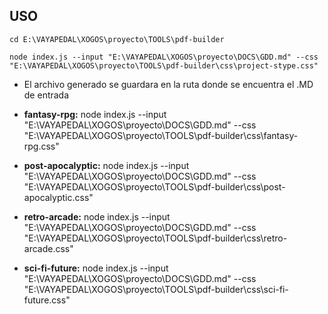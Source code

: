 ## USO

```
cd E:\VAYAPEDAL\XOGOS\proyecto\TOOLS\pdf-builder
```

```
node index.js --input "E:\VAYAPEDAL\XOGOS\proyecto\DOCS\GDD.md" --css "E:\VAYAPEDAL\XOGOS\proyecto\TOOLS\pdf-builder\css\project-stype.css"
``` 
- El archivo generado se guardara en la ruta donde se encuentra el .MD de entrada

- **fantasy-rpg:** node index.js --input "E:\VAYAPEDAL\XOGOS\proyecto\DOCS\GDD.md" --css "E:\VAYAPEDAL\XOGOS\proyecto\TOOLS\pdf-builder\css\fantasy-rpg.css"

- **post-apocalyptic:** node index.js --input "E:\VAYAPEDAL\XOGOS\proyecto\DOCS\GDD.md" --css "E:\VAYAPEDAL\XOGOS\proyecto\TOOLS\pdf-builder\css\post-apocalyptic.css"

- **retro-arcade:** node index.js --input "E:\VAYAPEDAL\XOGOS\proyecto\DOCS\GDD.md" --css "E:\VAYAPEDAL\XOGOS\proyecto\TOOLS\pdf-builder\css\retro-arcade.css"

- **sci-fi-future:** node index.js --input "E:\VAYAPEDAL\XOGOS\proyecto\DOCS\GDD.md" --css "E:\VAYAPEDAL\XOGOS\proyecto\TOOLS\pdf-builder\css\sci-fi-future.css"